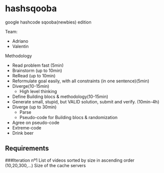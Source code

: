 # hashsqooba
google hashcode sqooba(newbies) edition

Team: 
* Adriano
* Valentin


Methodology
* Read problem fast (5min)
* Brainstorm (up to 10min)
* ReRead (up to 10min)
* Reformulate goal easily, with all constraints (in one sentence)(5min)
* Diverge(10-15min)
    * High level thinking
* Define Building blocs & methodology(10-15min)
* Generate small, stupid, but VALID solution, submit and verify. (10min-4h)
* Diverge (up to 30min)
    * Parse
    * Pseudo-code for Building blocs & randomization
* Agree on pseudo-code
* Extreme-code
* Drink beer

## Requirements
 
###Iteration nº1
List of videos sorted by size in ascending order (10,20,300,...)
Size of the cache servers